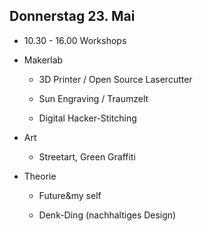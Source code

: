 ## Donnerstag 23. Mai

*   10.30 - 16.00 Workshops 
*   Makerlab 
    *   3D Printer / Open Source Lasercutter
    
    *   Sun Engraving / Traumzelt
    
    *   Digital Hacker-Stitching

*   Art 
    *   Streetart, Green Graffiti

*   Theorie 
    *   Future&my self
    
    *   Denk-Ding (nachhaltiges Design)